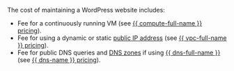The cost of maintaining a WordPress website includes:
* Fee for a continuously running VM (see [{{ compute-full-name }} pricing](../../../compute/pricing.md)).
* Fee for using a dynamic or static [public IP address](../../../vpc/concepts/address.md#public-addresses) (see [{{ vpc-full-name }} pricing](../../../vpc/pricing.md)).
* Fee for public DNS queries and [DNS zones](../../../dns/concepts/dns-zone.md) if using [{{ dns-full-name }}](../../../dns/) (see [{{ dns-name }} pricing](../../../dns/pricing.md)).